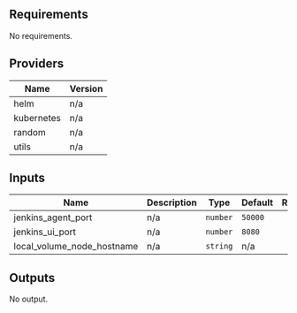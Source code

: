## Requirements

No requirements.

## Providers

| Name | Version |
|------|---------|
| helm | n/a |
| kubernetes | n/a |
| random | n/a |
| utils | n/a |

## Inputs

| Name | Description | Type | Default | Required |
|------|-------------|------|---------|:--------:|
| jenkins\_agent\_port | n/a | `number` | `50000` | no |
| jenkins\_ui\_port | n/a | `number` | `8080` | no |
| local\_volume\_node\_hostname | n/a | `string` | n/a | yes |

## Outputs

No output.

